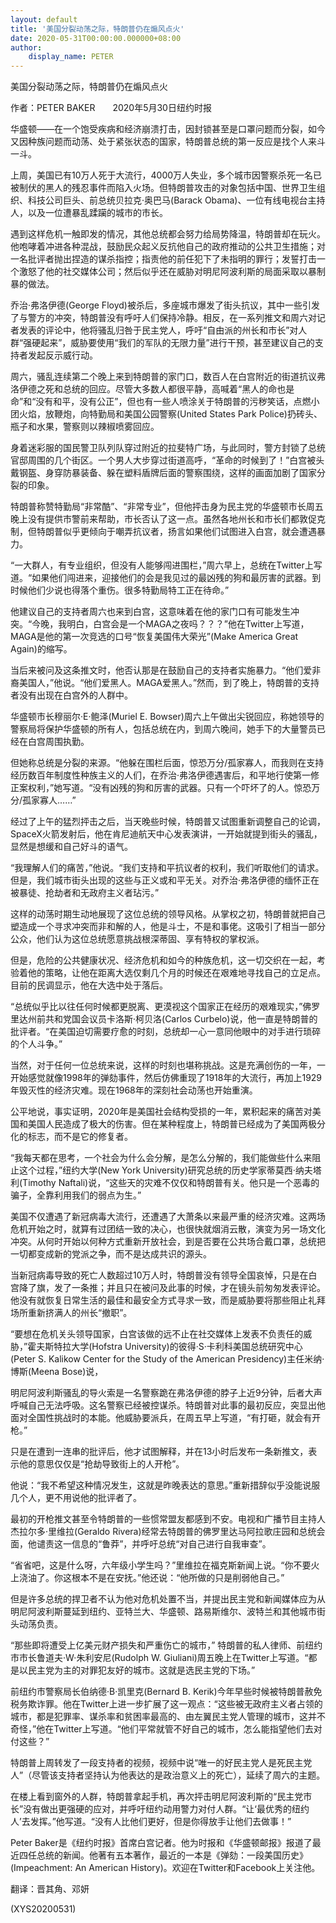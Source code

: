 ```yaml
---
layout: default
title: '美国分裂动荡之际，特朗普仍在煽风点火'
date: 2020-05-31T00:00:00.000000+08:00
author:
    display_name: PETER
---
```


美国分裂动荡之际，特朗普仍在煽风点火

作者：PETER BAKER　　2020年5月30日纽约时报

华盛顿——在一个饱受疾病和经济崩溃打击，因封锁甚至是口罩问题而分裂，如今又因种族问题而动荡、处于紧张状态的国家，特朗普总统的第一反应是找个人来斗一斗。

上周，美国已有10万人死于大流行，4000万人失业，多个城市因警察杀死一名已被制伏的黑人的残忍事件而陷入火场。但特朗普攻击的对象包括中国、世界卫生组织、科技公司巨头、前总统贝拉克·奥巴马(Barack Obama)、一位有线电视台主持人，以及一位遭暴乱蹂躏的城市的市长。

遇到这样危机一触即发的情况，其他总统都会努力给局势降温，特朗普却在玩火。他咆哮着冲进各种混战，鼓励民众起义反抗他自己的政府推动的公共卫生措施；对一名批评者抛出捏造的谋杀指控；指责他的前任犯下了未指明的罪行；发誓打击一个激怒了他的社交媒体公司；然后似乎还在威胁对明尼阿波利斯的局面采取以暴制暴的做法。

乔治·弗洛伊德(George Floyd)被杀后，多座城市爆发了街头抗议，其中一些引发了与警方的冲突，特朗普没有呼吁人们保持冷静。相反，在一系列推文和周六对记者发表的评论中，他将骚乱归咎于民主党人，呼吁“自由派的州长和市长”对人群“强硬起来”，威胁要使用“我们的军队的无限力量”进行干预，甚至建议自己的支持者发起反示威行动。

周六，骚乱连续第二个晚上来到特朗普的家门口，数百人在白宫附近的街道抗议弗洛伊德之死和总统的回应。尽管大多数人都很平静，高喊着“黑人的命也是命”和“没有和平，没有公正”，但也有一些人喷涂关于特朗普的污秽笑话，点燃小团火焰，放鞭炮，向特勤局和美国公园警察(United States Park Police)扔砖头、瓶子和水果，警察则以辣椒喷雾回应。

身着迷彩服的国民警卫队列队穿过附近的拉斐特广场，与此同时，警方封锁了总统官邸周围的几个街区。一个男人大步穿过街道高呼，“革命的时候到了！”白宫被头戴钢盔、身穿防暴装备、躲在塑料盾牌后面的警察围绕，这样的画面加剧了国家分裂的印象。

特朗普称赞特勤局“非常酷”、“非常专业”，但他抨击身为民主党的华盛顿市长周五晚上没有提供市警前来帮助，市长否认了这一点。虽然各地州长和市长们都敦促克制，但特朗普似乎更倾向于嘲弄抗议者，扬言如果他们试图进入白宫，就会遭遇暴力。

“一大群人，有专业组织，但没有人能够闯进围栏，”周六早上，总统在Twitter上写道。“如果他们闯进来，迎接他们的会是我见过的最凶残的狗和最厉害的武器。到时候他们少说也得落个重伤。很多特勤局特工正在待命。”

他建议自己的支持者周六也来到白宫，这意味着在他的家门口有可能发生冲突。“今晚，我明白，白宫会是一个MAGA之夜吗？？？”他在Twitter上写道，MAGA是他的第一次竞选的口号“恢复美国伟大荣光”(Make America Great Again)的缩写。

当后来被问及这条推文时，他否认那是在鼓励自己的支持者实施暴力。“他们爱非裔美国人，”他说。“他们爱黑人。MAGA爱黑人。”然而，到了晚上，特朗普的支持者没有出现在白宫外的人群中。

华盛顿市长穆丽尔·E·鲍泽(Muriel E. Bowser)周六上午做出尖锐回应，称她领导的警察局将保护华盛顿的所有人，包括总统在内，到周六晚间，她手下的大量警员已经在白宫周围执勤。

但她称总统是分裂的来源。“他躲在围栏后面，惊恐万分/孤家寡人，而我则在支持经历数百年制度性种族主义的人们，在乔治·弗洛伊德遇害后，和平地行使第一修正案权利，”她写道。“没有凶残的狗和厉害的武器。只有一个吓坏了的人。惊恐万分/孤家寡人……”

经过了上午的猛烈抨击之后，当天晚些时候，特朗普又试图重新调整自己的论调，SpaceX火箭发射后，他在肯尼迪航天中心发表演讲，一开始就提到街头的骚乱，显然是想缓和自己好斗的语气。

“我理解人们的痛苦，”他说。“我们支持和平抗议者的权利，我们听取他们的请求。但是，我们城市街头出现的这些与正义或和平无关。对乔治·弗洛伊德的缅怀正在被暴徒、抢劫者和无政府主义者玷污。”

这样的动荡时期生动地展现了这位总统的领导风格。从掌权之初，特朗普就把自己塑造成一个寻求冲突而非和解的人，他是斗士，不是和事佬。这吸引了相当一部分公众，他们认为这位总统愿意挑战根深蒂固、享有特权的掌权派。

但是，危险的公共健康状况、经济危机和如今的种族危机，这一切交织在一起，考验着他的策略，让他在距离大选仅剩几个月的时候还在艰难地寻找自己的立足点。目前的民调显示，他在大选中处于落后。

“总统似乎比以往任何时候都更脱离、更漠视这个国家正在经历的艰难现实，”佛罗里达州前共和党国会议员卡洛斯·柯贝洛(Carlos Curbelo)说，他一直是特朗普的批评者。“在美国迫切需要疗愈的时刻，总统却一心一意同他眼中的对手进行琐碎的个人斗争。”

当然，对于任何一位总统来说，这样的时刻也堪称挑战。这是充满创伤的一年，一开始感觉就像1998年的弹劾事件，然后仿佛重现了1918年的大流行，再加上1929年毁灭性的经济灾难。现在1968年的深刻社会动荡也开始重演。

公平地说，事实证明，2020年是美国社会结构受损的一年，累积起来的痛苦对美国和美国人民造成了极大的伤害。但在某种程度上，特朗普已经成为了美国两极分化的标志，而不是它的修复者。

“我每天都在思考，一个社会为什么会分解，是怎么分解的，我们能做些什么来阻止这个过程，”纽约大学(New York University)研究总统的历史学家蒂莫西·纳夫塔利(Timothy Naftali)说，“这些天的灾难不仅仅和特朗普有关。他只是一个恶毒的骗子，全靠利用我们的弱点为生。”

美国不仅遭遇了新冠病毒大流行，还遭遇了大萧条以来最严重的经济灾难。这两场危机开始之时，就算有过团结一致的决心，也很快就烟消云散，演变为另一场文化冲突。从何时开始以何种方式重新开放社会，到是否要在公共场合戴口罩，总统把一切都变成新的党派之争，而不是达成共识的源头。

当新冠病毒导致的死亡人数超过10万人时，特朗普没有领导全国哀悼，只是在白宫降了旗，发了一条推；并且只在被问及此事的时候，才在镜头前匆匆发表评论。他没有就恢复日常生活的最佳和最安全方式寻求一致，而是威胁要将那些阻止礼拜场所重新挤满人的州长“撤职”。

“要想在危机关头领导国家，白宫该做的远不止在社交媒体上发表不负责任的威胁，”霍夫斯特拉大学(Hofstra University)的彼得·S·卡利科美国总统研究中心(Peter S. Kalikow Center for the Study of the American Presidency)主任米纳·博斯(Meena Bose)说，

明尼阿波利斯骚乱的导火索是一名警察跪在弗洛伊德的脖子上近9分钟，后者大声呼喊自己无法呼吸。这名警察已经被控谋杀。特朗普对此事的最初反应，突显出他面对全国性挑战时的本能。他威胁要派兵，在周五早上写道，“有打砸，就会有开枪。”

只是在遭到一连串的批评后，他才试图解释，并在13小时后发布一条新推文，表示他的意思仅仅是“抢劫导致街上的人开枪”。

他说：“我不希望这种情况发生，这就是昨晚表达的意思。”重新措辞似乎没能说服几个人，更不用说他的批评者了。

最初的开枪推文甚至令特朗普的一些惯常盟友都感到不安。电视和广播节目主持人杰拉尔多·里维拉(Geraldo Rivera)经常去特朗普的佛罗里达马阿拉歌庄园和总统会面，他谴责这一信息的“鲁莽”，并呼吁总统“对自己进行自我审查”。

“省省吧，这是什么呀，六年级小学生吗？”里维拉在福克斯新闻上说。“你不要火上浇油了。你这根本不是在安抚。”他还说：“他所做的只是削弱他自己。”

但是许多总统的捍卫者不认为他对危机处置不当，并提出民主党和新闻媒体应为从明尼阿波利斯蔓延到纽约、亚特兰大、华盛顿、路易斯维尔、波特兰和其他城市街头动荡负责。

“那些即将遭受上亿美元财产损失和严重伤亡的城市，” 特朗普的私人律师、前纽约市市长鲁道夫·W·朱利安尼(Rudolph W. Giuliani)周五晚上在Twitter上写道。“都是以民主党为主的对罪犯友好的城市。这就是选民主党的下场。”

前纽约市警察局长伯纳德·B·凯里克(Bernard B. Kerik)今年早些时候被特朗普赦免税务欺诈罪。他在Twitter上进一步扩展了这一观点：“这些被无政府主义者占领的城市，都是犯罪率、谋杀率和贫困率最高的、由左翼民主党人管理的城市，这并不奇怪，”他在Twitter上写道。“他们平常就管不好自己的城市，怎么能指望他们去对付这些？”

特朗普上周转发了一段支持者的视频，视频中说“唯一的好民主党人是死民主党人”（尽管该支持者坚持认为他表达的是政治意义上的死亡），延续了周六的主题。

在楼上看到窗外的人群，特朗普拿起手机，再次抨击明尼阿波利斯的“民主党市长”没有做出更强硬的应对，并呼吁纽约动用警力对付人群。“让‘最优秀的纽约人’去发挥。”他写道。“没有人比他们更好，但是你得放手让他们去做事！”

Peter Baker是《纽约时报》首席白宫记者。他为时报和《华盛顿邮报》报道了最近四任总统的新闻。他著有五本著作，最近的一本是《弹劾：一段美国历史》(Impeachment: An American History)。欢迎在Twitter和Facebook上关注他。

翻译：晋其角、邓妍

(XYS20200531)

